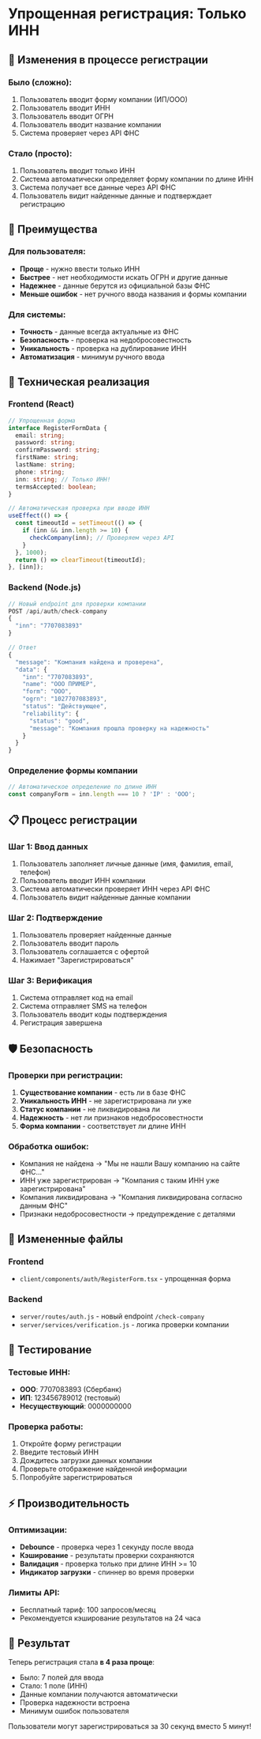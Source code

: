 # Упрощенная регистрация: Только ИНН

## 🔄 Изменения в процессе регистрации

### Было (сложно):
1. Пользователь вводит форму компании (ИП/ООО)
2. Пользователь вводит ИНН
3. Пользователь вводит ОГРН
4. Пользователь вводит название компании
5. Система проверяет через API ФНС

### Стало (просто):
1. Пользователь вводит только ИНН
2. Система автоматически определяет форму компании по длине ИНН
3. Система получает все данные через API ФНС
4. Пользователь видит найденные данные и подтверждает регистрацию

## 🎯 Преимущества

### Для пользователя:
- **Проще** - нужно ввести только ИНН
- **Быстрее** - нет необходимости искать ОГРН и другие данные
- **Надежнее** - данные берутся из официальной базы ФНС
- **Меньше ошибок** - нет ручного ввода названия и формы компании

### Для системы:
- **Точность** - данные всегда актуальные из ФНС
- **Безопасность** - проверка на недобросовестность
- **Уникальность** - проверка на дублирование ИНН
- **Автоматизация** - минимум ручного ввода

## 🔧 Техническая реализация

### Frontend (React)
```typescript
// Упрощенная форма
interface RegisterFormData {
  email: string;
  password: string;
  confirmPassword: string;
  firstName: string;
  lastName: string;
  phone: string;
  inn: string; // Только ИНН!
  termsAccepted: boolean;
}

// Автоматическая проверка при вводе ИНН
useEffect(() => {
  const timeoutId = setTimeout(() => {
    if (inn && inn.length >= 10) {
      checkCompany(inn); // Проверяем через API
    }
  }, 1000);
  return () => clearTimeout(timeoutId);
}, [inn]);
```

### Backend (Node.js)
```javascript
// Новый endpoint для проверки компании
POST /api/auth/check-company
{
  "inn": "7707083893"
}

// Ответ
{
  "message": "Компания найдена и проверена",
  "data": {
    "inn": "7707083893",
    "name": "ООО ПРИМЕР",
    "form": "OOO",
    "ogrn": "1027707083893",
    "status": "Действующее",
    "reliability": {
      "status": "good",
      "message": "Компания прошла проверку на надежность"
    }
  }
}
```

### Определение формы компании
```javascript
// Автоматическое определение по длине ИНН
const companyForm = inn.length === 10 ? 'IP' : 'OOO';
```

## 📋 Процесс регистрации

### Шаг 1: Ввод данных
1. Пользователь заполняет личные данные (имя, фамилия, email, телефон)
2. Пользователь вводит ИНН компании
3. Система автоматически проверяет ИНН через API ФНС
4. Пользователь видит найденные данные компании

### Шаг 2: Подтверждение
1. Пользователь проверяет найденные данные
2. Пользователь вводит пароль
3. Пользователь соглашается с офертой
4. Нажимает "Зарегистрироваться"

### Шаг 3: Верификация
1. Система отправляет код на email
2. Система отправляет SMS на телефон
3. Пользователь вводит коды подтверждения
4. Регистрация завершена

## 🛡️ Безопасность

### Проверки при регистрации:
1. **Существование компании** - есть ли в базе ФНС
2. **Уникальность ИНН** - не зарегистрирована ли уже
3. **Статус компании** - не ликвидирована ли
4. **Надежность** - нет ли признаков недобросовестности
5. **Форма компании** - соответствует ли длине ИНН

### Обработка ошибок:
- Компания не найдена → "Мы не нашли Вашу компанию на сайте ФНС..."
- ИНН уже зарегистрирован → "Компания с таким ИНН уже зарегистрирована"
- Компания ликвидирована → "Компания ликвидирована согласно данным ФНС"
- Признаки недобросовестности → предупреждение с деталями

## 📁 Измененные файлы

### Frontend
- `client/components/auth/RegisterForm.tsx` - упрощенная форма

### Backend
- `server/routes/auth.js` - новый endpoint `/check-company`
- `server/services/verification.js` - логика проверки компании

## 🧪 Тестирование

### Тестовые ИНН:
- **ООО**: 7707083893 (Сбербанк)
- **ИП**: 123456789012 (тестовый)
- **Несуществующий**: 0000000000

### Проверка работы:
1. Откройте форму регистрации
2. Введите тестовый ИНН
3. Дождитесь загрузки данных компании
4. Проверьте отображение найденной информации
5. Попробуйте зарегистрироваться

## ⚡ Производительность

### Оптимизации:
- **Debounce** - проверка через 1 секунду после ввода
- **Кэширование** - результаты проверки сохраняются
- **Валидация** - проверка только при длине ИНН >= 10
- **Индикатор загрузки** - спиннер во время проверки

### Лимиты API:
- Бесплатный тариф: 100 запросов/месяц
- Рекомендуется кэширование результатов на 24 часа

## 🎉 Результат

Теперь регистрация стала **в 4 раза проще**:
- Было: 7 полей для ввода
- Стало: 1 поле (ИНН)
- Данные компании получаются автоматически
- Проверка надежности встроена
- Минимум ошибок пользователя

Пользователи могут зарегистрироваться за 30 секунд вместо 5 минут!
